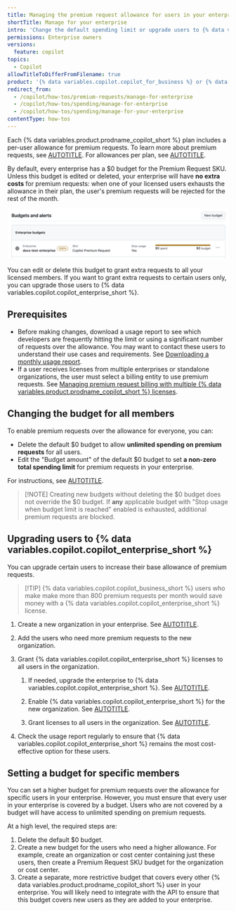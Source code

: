 ```yaml
---
title: Managing the premium request allowance for users in your enterprise
shortTitle: Manage for your enterprise
intro: 'Change the default spending limit or upgrade users to {% data variables.copilot.copilot_enterprise_short %}.'
permissions: Enterprise owners
versions:
  feature: copilot
topics:
  - Copilot
allowTitleToDifferFromFilename: true
product: '{% data variables.copilot.copilot_for_business %} or {% data variables.copilot.copilot_enterprise %}'
redirect_from:
  - /copilot/how-tos/premium-requests/manage-for-enterprise
  - /copilot/how-tos/spending/manage-for-enterprise
  - /copilot/how-tos/spending/manage-for-your-enterprise
contentType: how-tos
---
```


Each {% data variables.product.prodname_copilot_short %} plan includes a per-user allowance for premium requests. To learn more about premium requests, see [AUTOTITLE](/copilot/concepts/copilot-billing/requests-in-github-copilot). For allowances per plan, see [AUTOTITLE](/copilot/get-started/plans-for-github-copilot#comparing-copilot-plans).

By default, every enterprise has a $0 budget for the Premium Request SKU. Unless this budget is edited or deleted, your enterprise will have **no extra costs** for premium requests: when one of your licensed users exhausts the allowance in their plan, the user's premium requests will be rejected for the rest of the month.

![Screenshot of the enterprise budgets page, with the default budget: a $0 budget for the Premium Request SKU.](/assets/images/help/copilot/enterprise-premium-request-budget.png)

You can edit or delete this budget to grant extra requests to all your licensed members. If you want to grant extra requests to certain users only, you can upgrade those users to {% data variables.copilot.copilot_enterprise_short %}.

## Prerequisites

* Before making changes, download a usage report to see which developers are frequently hitting the limit or using a significant number of requests over the allowance. You may want to contact these users to understand their use cases and requirements. See [Downloading a monthly usage report](/copilot/how-tos/monitoring-your-copilot-usage-and-entitlements#downloading-a-monthly-usage-report).
* If a user receives licenses from multiple enterprises or standalone organizations, the user must select a billing entity to use premium requests. See [Managing premium request billing with multiple {% data variables.product.prodname_copilot_short %} licenses](/copilot/managing-copilot/monitoring-usage-and-entitlements/monitoring-your-copilot-usage-and-entitlements#managing-premium-request-billing-with-multiple-copilot-licenses).

## Changing the budget for all members

To enable premium requests over the allowance for everyone, you can:

* Delete the default $0 budget to allow **unlimited spending on premium requests** for all users.
* Edit the "Budget amount" of the default $0 budget to set **a non-zero total spending limit** for premium requests in your enterprise.

For instructions, see [AUTOTITLE](/billing/managing-your-billing/using-budgets-control-spending#editing-or-deleting-a-budget).

>[!NOTE] Creating new budgets without deleting the $0 budget does not override the $0 budget. If **any** applicable budget with "Stop usage when budget limit is reached" enabled is exhausted, additional premium requests are blocked.

## Upgrading users to {% data variables.copilot.copilot_enterprise_short %}

You can upgrade certain users to increase their base allowance of premium requests.

>[!TIP] {% data variables.copilot.copilot_business_short %} users who make make more than 800 premium requests per month would save money with a {% data variables.copilot.copilot_enterprise_short %} license.

1. Create a new organization in your enterprise. See [AUTOTITLE](/enterprise-cloud@latest/admin/managing-accounts-and-repositories/managing-organizations-in-your-enterprise/adding-organizations-to-your-enterprise#creating-a-new-organization).
1. Add the users who need more premium requests to the new organization.
1. Grant {% data variables.copilot.copilot_enterprise_short %} licenses to all users in the organization.

   1. If needed, upgrade the enterprise to {% data variables.copilot.copilot_enterprise_short %}. See [AUTOTITLE](/enterprise-cloud@latest/copilot/how-tos/administer/enterprises/managing-the-copilot-plan-for-your-enterprise/upgrading-copilot-for-your-enterprise).

   1. Enable {% data variables.copilot.copilot_enterprise_short %} for the new organization. See [AUTOTITLE](/enterprise-cloud@latest/copilot/how-tos/administer/enterprises/managing-access-to-copilot-in-your-enterprise/enabling-copilot-for-organizations-in-your-enterprise).

   1. Grant licenses to all users in the organization. See [AUTOTITLE](/copilot/how-tos/administer/organizations/managing-access-to-github-copilot-in-your-organization/granting-access-to-copilot-for-members-of-your-organization#granting-access-to-github-copilot-for-all-current-and-future-users-in-your-organization).

1. Check the usage report regularly to ensure that {% data variables.copilot.copilot_enterprise_short %} remains the most cost-effective option for these users.

## Setting a budget for specific members

You can set a higher budget for premium requests over the allowance for specific users in your enterprise. However, you must ensure that every user in your enterprise is covered by a budget. Users who are not covered by a budget will have access to unlimited spending on premium requests.

At a high level, the required steps are:

1. Delete the default $0 budget.
1. Create a new budget for the users who need a higher allowance. For example, create an organization or cost center containing just these users, then create a Premium Request SKU budget for the organization or cost center.
1. Create a separate, more restrictive budget that covers every other {% data variables.product.prodname_copilot_short %} user in your enterprise. You will likely need to integrate with the API to ensure that this budget covers new users as they are added to your enterprise.
